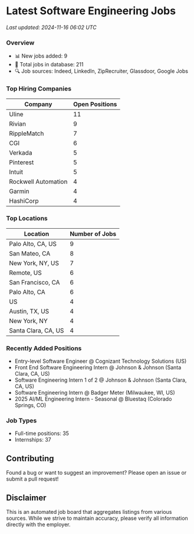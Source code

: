 # Latest Software Engineering Jobs
*Last updated: 2024-11-16 06:02 UTC*

### Overview
- 📊 New jobs added: 9
- 💼 Total jobs in database: 211
- 🔍 Job sources: Indeed, LinkedIn, ZipRecruiter, Glassdoor, Google Jobs

### Top Hiring Companies
| Company | Open Positions |
|---------|---------------|
| Uline | 11 |
| Rivian | 9 |
| RippleMatch | 7 |
| CGI | 6 |
| Verkada | 5 |
| Pinterest | 5 |
| Intuit | 5 |
| Rockwell Automation | 4 |
| Garmin | 4 |
| HashiCorp | 4 |

### Top Locations
| Location | Number of Jobs |
|----------|---------------|
| Palo Alto, CA, US | 9 |
| San Mateo, CA | 8 |
| New York, NY, US | 7 |
| Remote, US | 6 |
| San Francisco, CA | 6 |
| Palo Alto, CA | 6 |
| US | 4 |
| Austin, TX, US | 4 |
| New York, NY | 4 |
| Santa Clara, CA, US | 4 |

### Recently Added Positions
- Entry-level Software Engineer @ Cognizant Technology Solutions (US)
- Front End Software Engineering Intern @ Johnson & Johnson (Santa Clara, CA, US)
- Software Engineering Intern 1 of 2 @ Johnson & Johnson (Santa Clara, CA, US)
- Software Engineering Intern @ Badger Meter (Milwaukee, WI, US)
- 2025 AI/ML Engineering Intern - Seasonal @ Bluestaq (Colorado Springs, CO)

### Job Types
- Full-time positions: 35
- Internships: 37

## Contributing
Found a bug or want to suggest an improvement? Please open an issue or submit a pull request!

## Disclaimer
This is an automated job board that aggregates listings from various sources. While we strive to maintain accuracy, 
please verify all information directly with the employer.
